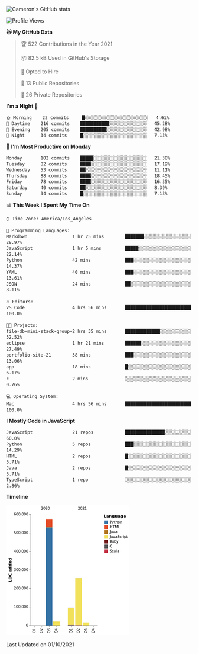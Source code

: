 ![Cameron's GitHub stats](https://github-readme-stats.vercel.app/api?username=gouldcs&show_icons=true&theme=great-gatsby&show_icons=true&count_private=true)


<!--START_SECTION:waka-->
![Profile Views](http://img.shields.io/badge/Profile%20Views-0-blue)

**🐱 My GitHub Data** 

> 🏆 522 Contributions in the Year 2021
 > 
> 📦 82.5 kB Used in GitHub's Storage 
 > 
> 💼 Opted to Hire
 > 
> 📜 13 Public Repositories 
 > 
> 🔑 26 Private Repositories  
 > 
**I'm a Night 🦉** 

```text
🌞 Morning    22 commits     █░░░░░░░░░░░░░░░░░░░░░░░░   4.61% 
🌆 Daytime    216 commits    ███████████░░░░░░░░░░░░░░   45.28% 
🌃 Evening    205 commits    ██████████░░░░░░░░░░░░░░░   42.98% 
🌙 Night      34 commits     █░░░░░░░░░░░░░░░░░░░░░░░░   7.13%

```
📅 **I'm Most Productive on Monday** 

```text
Monday       102 commits    █████░░░░░░░░░░░░░░░░░░░░   21.38% 
Tuesday      82 commits     ████░░░░░░░░░░░░░░░░░░░░░   17.19% 
Wednesday    53 commits     ██░░░░░░░░░░░░░░░░░░░░░░░   11.11% 
Thursday     88 commits     ████░░░░░░░░░░░░░░░░░░░░░   18.45% 
Friday       78 commits     ████░░░░░░░░░░░░░░░░░░░░░   16.35% 
Saturday     40 commits     ██░░░░░░░░░░░░░░░░░░░░░░░   8.39% 
Sunday       34 commits     █░░░░░░░░░░░░░░░░░░░░░░░░   7.13%

```


📊 **This Week I Spent My Time On** 

```text
⌚︎ Time Zone: America/Los_Angeles

💬 Programming Languages: 
Markdown                 1 hr 25 mins        ███████░░░░░░░░░░░░░░░░░░   28.97% 
JavaScript               1 hr 5 mins         █████░░░░░░░░░░░░░░░░░░░░   22.14% 
Python                   42 mins             ███░░░░░░░░░░░░░░░░░░░░░░   14.37% 
YAML                     40 mins             ███░░░░░░░░░░░░░░░░░░░░░░   13.61% 
JSON                     24 mins             ██░░░░░░░░░░░░░░░░░░░░░░░   8.11%

🔥 Editors: 
VS Code                  4 hrs 56 mins       █████████████████████████   100.0%

🐱‍💻 Projects: 
file-db-mini-stack-group-2 hrs 35 mins       █████████████░░░░░░░░░░░░   52.52% 
eclipse                  1 hr 21 mins        ██████░░░░░░░░░░░░░░░░░░░   27.49% 
portfolio-site-21        38 mins             ███░░░░░░░░░░░░░░░░░░░░░░   13.06% 
app                      18 mins             █░░░░░░░░░░░░░░░░░░░░░░░░   6.17% 
c                        2 mins              ░░░░░░░░░░░░░░░░░░░░░░░░░   0.76%

💻 Operating System: 
Mac                      4 hrs 56 mins       █████████████████████████   100.0%

```

**I Mostly Code in JavaScript** 

```text
JavaScript               21 repos            ███████████████░░░░░░░░░░   60.0% 
Python                   5 repos             ███░░░░░░░░░░░░░░░░░░░░░░   14.29% 
HTML                     2 repos             █░░░░░░░░░░░░░░░░░░░░░░░░   5.71% 
Java                     2 repos             █░░░░░░░░░░░░░░░░░░░░░░░░   5.71% 
TypeScript               1 repo              ░░░░░░░░░░░░░░░░░░░░░░░░░   2.86%

```


**Timeline**

![Chart not found](https://raw.githubusercontent.com/gouldcs/gouldcs/main/charts/bar_graph.png) 


 Last Updated on 01/10/2021
<!--END_SECTION:waka-->

<!--
**gouldcs/gouldcs** is a ✨ _special_ ✨ repository because its `README.md` (this file) appears on your GitHub profile.

Here are some ideas to get you started:

- 🔭 I’m currently working on ...
- 🌱 I’m currently learning ...
- 👯 I’m looking to collaborate on ...
- 🤔 I’m looking for help with ...
- 💬 Ask me about ...
- 📫 How to reach me: ...
- 😄 Pronouns: ...
- ⚡ Fun fact: ...
-->
